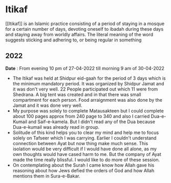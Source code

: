 # Itikaf

[[Itikaf]] is an Islamic practice consisting of a period of staying in a mosque for a certain number of days, devoting oneself to ibadah during these days and staying away from worldly affairs. The literal meaning of the word suggests sticking and adhering to, or being regular in something

## 2022

**Date** : From evening 10 pm of 27-04-2022 till morning 9 am of 30-04-2022

- The Itikaf was held at Shidpur eid-gaah for the period of 3 days which is the minimum mandatory period. It was organized by Shidpur Jamat and it was don't very well. 22 People participated out which 11 were from Shedrana. A big tent was created and in that there was small compartment for each person. Food arraignment was also done by the Jamat and it was done very well.
- My purpose was solely to complete Matausakteen but I could complete about 100 pages approx from 240 page to 340 and also I carried Dua-e-Kumail and Saif-e-kamela. But I didn't read any of the Dua because Dua-e-kumail was already read in group.
- Solitude of this kind helps you to clear my mind and help me to focus solely on Tafseer which I was carrying. Earlier I couldn't understand connection between Ayat but now thing make much sense. This isolation would be very difficult if I would have done all alone, as my own thoughts would have cased harm to me. But the company of Ayat made the time really blissful. I would like to do more of these session.
- On contemplating about the Surah I came know how Allah gave his reasoning about how Jews defied the orders of God and how Allah mentions them in Sura-e-Bakar.